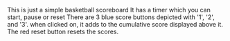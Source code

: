 This is just a simple basketball scoreboard
It has a timer which you can start, pause or reset
There are 3 blue score buttons depicted with '1', '2', and '3'. when clicked on, it adds to the cumulative score displayed above it.
The red reset button resets the scores.
